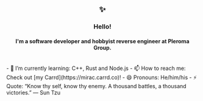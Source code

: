<h2 align="center">✨</h1>
<h3 align="center">Hello!</h2>
<h4 align="center">I'm a software developer and hobbyist reverse engineer at Pleroma Group.</h2>
<br/>
- 🌱 I’m currently learning: C++, Rust and Node.js
- 📫 How to reach me: Check out [my Carrd](https://mirac.carrd.co)!
- 😄 Pronouns: He/him/his
- ⚡ Quote: “Know thy self, know thy enemy. A thousand battles, a thousand victories.” — Sun Tzu
